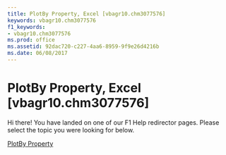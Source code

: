 ```yaml
---
title: PlotBy Property, Excel [vbagr10.chm3077576]
keywords: vbagr10.chm3077576
f1_keywords:
- vbagr10.chm3077576
ms.prod: office
ms.assetid: 92dac720-c227-4aa6-8959-9f9e26d4216b
ms.date: 06/08/2017
---
```



# PlotBy Property, Excel [vbagr10.chm3077576]

Hi there! You have landed on one of our F1 Help redirector pages. Please select the topic you were looking for below.

[PlotBy Property](http://msdn.microsoft.com/library/9cbc8692-0b50-1b46-c945-a3594a5d29b2%28Office.15%29.aspx)

